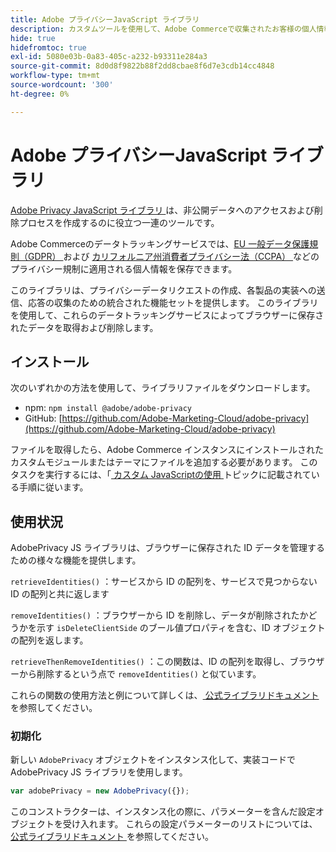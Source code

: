```yaml
---
title: Adobe プライバシーJavaScript ライブラリ
description: カスタムツールを使用して、Adobe Commerceで収集されたお客様の個人情報にアクセスして削除する方法を説明します。
hide: true
hidefromtoc: true
exl-id: 5080e03b-0a83-405c-a232-b93311e284a3
source-git-commit: 8d0d8f9822b88f2dd8cbae8f6d7e3cdb14cc4848
workflow-type: tm+mt
source-wordcount: '300'
ht-degree: 0%

---
```


# Adobe プライバシーJavaScript ライブラリ

<!-- TODO: Remove hide metadata when the library has been integrated with Commerce. -->

[Adobe Privacy JavaScript ライブラリ ](https://experienceleague.adobe.com/docs/experience-platform/privacy/js-library.html) は、非公開データへのアクセスおよび削除プロセスを作成するのに役立つ一連のツールです。

Adobe Commerceのデータトラッキングサービスでは、[EU 一般データ保護規則（GDPR） ](gdpr.md) および [ カリフォルニア州消費者プライバシー法（CCPA） ](ccpa.md) などのプライバシー規制に適用される個人情報を保存できます。

このライブラリは、プライバシーデータリクエストの作成、各製品の実装への送信、応答の収集のための統合された機能セットを提供します。 このライブラリを使用して、これらのデータトラッキングサービスによってブラウザーに保存されたデータを取得および削除します。

## インストール

次のいずれかの方法を使用して、ライブラリファイルをダウンロードします。

- npm: `npm install @adobe/adobe-privacy`
- GitHub: [https://github.com/Adobe-Marketing-Cloud/adobe-privacy](https://github.com/Adobe-Marketing-Cloud/adobe-privacy)

ファイルを取得したら、Adobe Commerce インスタンスにインストールされたカスタムモジュールまたはテーマにファイルを追加する必要があります。 このタスクを実行するには、「[ カスタム JavaScriptの使用 ](https://developer.adobe.com/commerce/frontend-core/javascript/custom/) トピックに記載されている手順に従います。

## 使用状況

AdobePrivacy JS ライブラリは、ブラウザーに保存された ID データを管理するための様々な機能を提供します。

`retrieveIdentities()`
：サービスから ID の配列を、サービスで見つからない ID の配列と共に返します

`removeIdentities()`
：ブラウザーから ID を削除し、データが削除されたかどうかを示す `isDeleteClientSide` のブール値プロパティを含む、ID オブジェクトの配列を返します。

`retrieveThenRemoveIdentities()`
：この関数は、ID の配列を取得し、ブラウザーから削除するという点で `removeIdentities()` と似ています。

これらの関数の使用方法と例について詳しくは、[ 公式ライブラリドキュメント ](https://experienceleague.adobe.com/docs/experience-platform/privacy/js-library.html) を参照してください。

### 初期化

新しい `AdobePrivacy` オブジェクトをインスタンス化して、実装コードで AdobePrivacy JS ライブラリを使用します。

```js
var adobePrivacy = new AdobePrivacy({});
```

このコンストラクターは、インスタンス化の際に、パラメーターを含んだ設定オブジェクトを受け入れます。
これらの設定パラメーターのリストについては、[ 公式ライブラリドキュメント ](https://experienceleague.adobe.com/docs/experience-platform/privacy/js-library.html) を参照してください。
